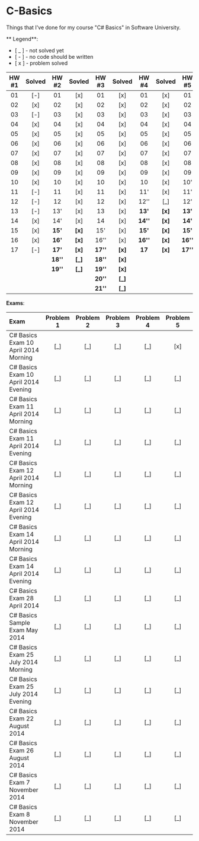 C-Basics
========
Things that I've done for my course "C# Basics" in Software University.

** Legend**:
- [ _ ] - not solved yet
- [ - ] - no code should be written
- [ x ] - problem solved

|HW #1|Solved|HW #2| Sovled |HW #3|Solved|HW #4|Solved|HW #5|Solved|
|:-:|:-:|:----:|:-----:|:------:|:-----:|:------:|:-----:|:------:|:-----:|
|01 |[-]|01      |[x]    |01      |[x]    |01      |[x]    |01      |[x]    |
|02 |[x]|02      |[x]    |02      |[x]    |02      |[x]    |02      |[x]    |
|03 |[-]|03      |[x]    |03      |[x]    |03      |[x]    |03      |[x]    |
|04 |[x]|04      |[x]    |04      |[x]    |04      |[x]    |04      |[x]    |
|05 |[x]|05      |[x]    |05      |[x]    |05      |[x]    |05      |[x]    |
|06 |[x]|06      |[x]    |06      |[x]    |06      |[x]    |06      |[x]    |
|07 |[x]|07      |[x]    |07      |[x]    |07      |[x]    |07      |[x]    |
|08 |[x]|08      |[x]    |08      |[x]    |08      |[x]    |08      |[x]    |
|09 |[x]|09      |[x]    |09      |[x]    |09      |[x]    |09      |[x]    |
|10 |[x]|10      |[x]    |10      |[x]    |10      |[x]    |10'     |[x]    |
|11 |[-]|11      |[x]    |11      |[x]    |11'     |[x]    |11'     |[x]    |
|12 |[-]|12      |[x]    |12      |[x]    |12''    |[_]    |12'     |[_]    |
|13 |[-]|13'     |[x]    |13      |[x]    |**13'** |**[x]**|**13'** |**[x]**|
|14 |[x]|14'     |[x]    |14      |[x]    |**14''**|**[x]**|**14'** |**[x]**|
|15 |[x]|**15'** |**[x]**|15'     |[x]    |**15'** |**[x]**|**15'** |**[x]**|
|16 |[x]|**16'** |**[x]**|16''    |[x]    |**16''**|**[x]**|**16''**|**[_]**|
|17 |[-]|**17'** |**[x]**|**17''**|**[x]**|**17**  |**[x]**|**17''**|**[_]**|
|   |   |**18''**|**[_]**|**18''**|**[x]**|        |       |        |       |
|   |   |**19''**|**[_]**|**19''**|**[x]**|        |       |        |       |
|   |   |        |       |**20''**|**[_]**|        |       |        |       |
|   |   |        |       |**21''**|**[_]**|        |       |        |       |



**Exams**:

|Exam|Problem 1|Problem 2|Problem 3|Problem 4|Problem 5|
|:---|:-------:|:-------:|:-------:|:-------:|:-------:|
|C# Basics Exam 10 April 2014 Morning| [_] | [_] | [_] | [_] | [x] |
|C# Basics Exam 10 April 2014 Evening| [_] | [_] | [_] | [_] | [_] |
|C# Basics Exam 11 April 2014 Morning| [_] | [_] | [_] | [_] | [_] |
|C# Basics Exam 11 April 2014 Evening| [_] | [_] | [_] | [_] | [_] |
|C# Basics Exam 12 April 2014 Morning| [_] | [_] | [_] | [_] | [_] |
|C# Basics Exam 12 April 2014 Evening| [_] | [_] | [_] | [_] | [_] |
|C# Basics Exam 14 April 2014 Morning| [_] | [_] | [_] | [_] | [_] |
|C# Basics Exam 14 April 2014 Evening| [_] | [_] | [_] | [_] | [_] |
|C# Basics Exam 28 April 2014| [_] | [_] | [_] | [_] | [_] |
|C# Basics Sample Exam May 2014| [_] | [_] | [_] | [_] | [_] |
|C# Basics Exam 25 July 2014 Morning| [_] | [_] | [_] | [_] | [_] |
|C# Basics Exam 25 July 2014 Evening| [_] | [_] | [_] | [_] | [_] |
|C# Basics Exam 22 August 2014| [_] | [_] | [_] | [_] | [_] |
|C# Basics Exam 26 August 2014| [_] | [_] | [_] | [_] | [_] |
|C# Basics Exam 7 November 2014| [_] | [_] | [_] | [_] | [_] |
|C# Basics Exam 8 November 2014| [_] | [_] | [_] | [_] | [_] |
